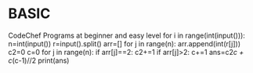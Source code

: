 # BASIC
CodeChef Programs at beginner and easy level
for i in range(int(input())):
    n=int(input())
    r=input().split()
    arr=[]
    for j in range(n):
        arr.append(int(r[j]))
    c2=0
    c=0
    for j in range(n):
        if arr[j]==2:
            c2+=1
        if arr[j]>2:
            c+=1
    ans=c2*c + c*(c-1)//2
    print(ans)
